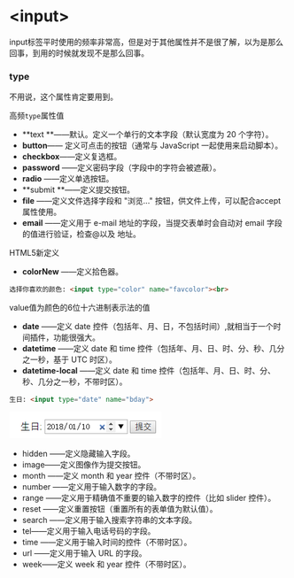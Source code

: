# &lt;input&gt;

input标签平时使用的频率非常高，但是对于其他属性并不是很了解，以为是那么回事，到用的时候就发现不是那么回事。

### type

不用说，这个属性肯定要用到。

高频`type`属性值

* **text **——默认。定义一个单行的文本字段（默认宽度为 20 个字符）。
* **button**—— 定义可点击的按钮（通常与 JavaScript 一起使用来启动脚本）。
* **checkbox**——定义复选框。
* **password** ——定义密码字段（字段中的字符会被遮蔽）。
* **radio** ——定义单选按钮。
* **submit **——定义提交按钮。      
* **file** ——定义文件选择字段和 "浏览..." 按钮，供文件上传，可以配合accept属性使用。
* **email** ——定义用于 e-mail 地址的字段，当提交表单时会自动对 email 字段的值进行验证，检查@以及 地址。

HTML5新定义

* **colorNew** ——定义拾色器。

```html
选择你喜欢的颜色: <input type="color" name="favcolor"><br>
```

value值为颜色的6位十六进制表示法的值

* **date** ——定义 date 控件（包括年、月、日，不包括时间）,就相当于一个时间插件，功能很强大。
* **datetime** ——定义 date 和 time 控件（包括年、月、日、时、分、秒、几分之一秒，基于 UTC 时区）。
* **datetime-local** ——定义 date 和 time 控件（包括年、月、日、时、分、秒、几分之一秒，不带时区）。

```html
生日: <input type="date" name="bday">
```

![](/assets/type1.png)

* hidden ——定义隐藏输入字段。
* image——定义图像作为提交按钮。
* month ——定义 month 和 year 控件（不带时区）。
* number ——定义用于输入数字的字段。
* range ——定义用于精确值不重要的输入数字的控件（比如 slider 控件）。
* reset ——定义重置按钮（重置所有的表单值为默认值）。
* search ——定义用于输入搜索字符串的文本字段。
* tel——定义用于输入电话号码的字段。
* time ——定义用于输入时间的控件（不带时区）。
* url ——定义用于输入 URL 的字段。
* week——定义 week 和 year 控件（不带时区）。




